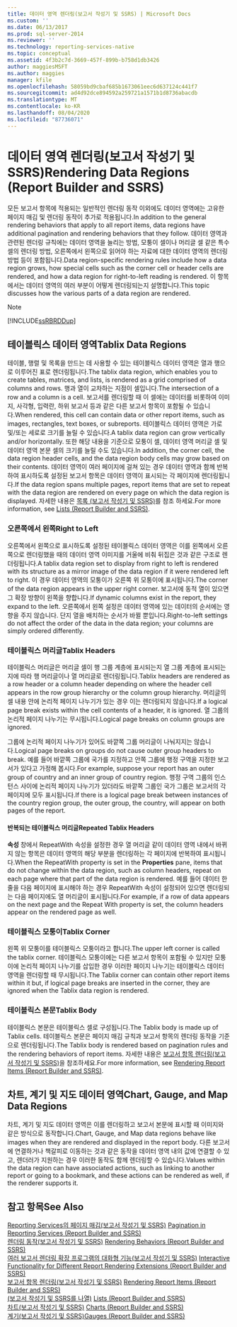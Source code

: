 ```yaml
---
title: 데이터 영역 렌더링(보고서 작성기 및 SSRS) | Microsoft Docs
ms.custom: ''
ms.date: 06/13/2017
ms.prod: sql-server-2014
ms.reviewer: ''
ms.technology: reporting-services-native
ms.topic: conceptual
ms.assetid: 4f3b2c7d-3669-457f-899b-b758d1db3426
author: maggiesMSFT
ms.author: maggies
manager: kfile
ms.openlocfilehash: 58059bd9cbaf685b1673061eec6d637124c441f7
ms.sourcegitcommit: ad4d92dce894592a259721a1571b1d8736abacdb
ms.translationtype: MT
ms.contentlocale: ko-KR
ms.lasthandoff: 08/04/2020
ms.locfileid: "87736071"
---
```

# <a name="rendering-data-regions-report-builder-and-ssrs"></a><span data-ttu-id="4ba50-102">데이터 영역 렌더링(보고서 작성기 및 SSRS)</span><span class="sxs-lookup"><span data-stu-id="4ba50-102">Rendering Data Regions (Report Builder and SSRS)</span></span>
  <span data-ttu-id="4ba50-103">모든 보고서 항목에 적용되는 일반적인 렌더링 동작 이외에도 데이터 영역에는 고유한 페이지 매김 및 렌더링 동작이 추가로 적용됩니다.</span><span class="sxs-lookup"><span data-stu-id="4ba50-103">In addition to the general rendering behaviors that apply to all report items, data regions have additional pagination and rendering behaviors that they follow.</span></span> <span data-ttu-id="4ba50-104">데이터 영역과 관련된 렌더링 규칙에는 데이터 영역을 늘리는 방법, 모퉁이 셀이나 머리글 셀 같은 특수 셀의 렌더링 방법, 오른쪽에서 왼쪽으로 읽어야 하는 자료에 대한 데이터 영역의 렌더링 방법 등이 포함됩니다.</span><span class="sxs-lookup"><span data-stu-id="4ba50-104">Data region-specific rendering rules include how a data region grows, how special cells such as the corner cell or header cells are rendered, and how a data region for right-to-left reading is rendered.</span></span> <span data-ttu-id="4ba50-105">이 항목에서는 데이터 영역의 여러 부분이 어떻게 렌더링되는지 설명합니다.</span><span class="sxs-lookup"><span data-stu-id="4ba50-105">This topic discusses how the various parts of a data region are rendered.</span></span>  
  
> [!NOTE]  
>  [!INCLUDE[ssRBRDDup](../../includes/ssrbrddup-md.md)]  
  
## <a name="tablix-data-regions"></a><span data-ttu-id="4ba50-106">테이블릭스 데이터 영역</span><span class="sxs-lookup"><span data-stu-id="4ba50-106">Tablix Data Regions</span></span>  
 <span data-ttu-id="4ba50-107">테이블, 행렬 및 목록을 만드는 데 사용할 수 있는 테이블릭스 데이터 영역은 열과 행으로 이루어진 표로 렌더링됩니다.</span><span class="sxs-lookup"><span data-stu-id="4ba50-107">The tablix data region, which enables you to create tables, matrices, and lists, is rendered as a grid comprised of columns and rows.</span></span> <span data-ttu-id="4ba50-108">행과 열이 교차하는 지점이 셀입니다.</span><span class="sxs-lookup"><span data-stu-id="4ba50-108">The intersection of a row and a column is a cell.</span></span> <span data-ttu-id="4ba50-109">보고서를 렌더링할 때 이 셀에는 데이터를 비롯하여 이미지, 사각형, 입력란, 하위 보고서 등과 같은 다른 보고서 항목이 포함될 수 있습니다.</span><span class="sxs-lookup"><span data-stu-id="4ba50-109">When rendered, this cell can contain data or other report items, such as images, rectangles, text boxes, or subreports.</span></span> <span data-ttu-id="4ba50-110">테이블릭스 데이터 영역은 가로 및/또는 세로로 크기를 늘릴 수 있습니다.</span><span class="sxs-lookup"><span data-stu-id="4ba50-110">A tablix data region can grow vertically and/or horizontally.</span></span> <span data-ttu-id="4ba50-111">또한 해당 내용을 기준으로 모퉁이 셀, 데이터 영역 머리글 셀 및 데이터 영역 본문 셀의 크기를 늘릴 수도 있습니다.</span><span class="sxs-lookup"><span data-stu-id="4ba50-111">In addition, the corner cell, the data region header cells, and the data region body cells may grow based on their contents.</span></span> <span data-ttu-id="4ba50-112">데이터 영역이 여러 페이지에 걸쳐 있는 경우 데이터 영역과 함께 반복하여 표시하도록 설정된 보고서 항목은 데이터 영역이 표시되는 각 페이지에 렌더링됩니다.</span><span class="sxs-lookup"><span data-stu-id="4ba50-112">If the data region spans multiple pages, report items that are set to repeat with the data region are rendered on every page on which the data region is displayed.</span></span> <span data-ttu-id="4ba50-113">자세한 내용은 [목록 &#40;보고서 작성기 및 SSRS&#41;](tables-matrices-and-lists-report-builder-and-ssrs.md)를 참조 하세요.</span><span class="sxs-lookup"><span data-stu-id="4ba50-113">For more information, see [Lists &#40;Report Builder and SSRS&#41;](tables-matrices-and-lists-report-builder-and-ssrs.md).</span></span>  
  
### <a name="right-to-left"></a><span data-ttu-id="4ba50-114">오른쪽에서 왼쪽</span><span class="sxs-lookup"><span data-stu-id="4ba50-114">Right to Left</span></span>  
 <span data-ttu-id="4ba50-115">오른쪽에서 왼쪽으로 표시하도록 설정된 테이블릭스 데이터 영역은 이를 왼쪽에서 오른쪽으로 렌더링했을 때의 데이터 영역 이미지를 거울에 비춰 뒤집은 것과 같은 구조로 렌더링됩니다.</span><span class="sxs-lookup"><span data-stu-id="4ba50-115">A tablix data region set to display from right to left is rendered with its structure as a mirror image of the data region if it were rendered left to right.</span></span> <span data-ttu-id="4ba50-116">이 경우 데이터 영역의 모퉁이가 오른쪽 위 모퉁이에 표시됩니다.</span><span class="sxs-lookup"><span data-stu-id="4ba50-116">The corner of the data region appears in the upper right corner.</span></span> <span data-ttu-id="4ba50-117">보고서에 동적 열이 있으면 그 확장 방향이 왼쪽을 향합니다.</span><span class="sxs-lookup"><span data-stu-id="4ba50-117">If dynamic columns exist in the report, they expand to the left.</span></span> <span data-ttu-id="4ba50-118">오른쪽에서 왼쪽 설정은 데이터 영역에 있는 데이터의 순서에는 영향을 주지 않습니다. 단지 열을 배치하는 순서가 바뀔 뿐입니다.</span><span class="sxs-lookup"><span data-stu-id="4ba50-118">Right-to-left settings do not affect the order of the data in the data region; your columns are simply ordered differently.</span></span>  
  
### <a name="tablix-headers"></a><span data-ttu-id="4ba50-119">테이블릭스 머리글</span><span class="sxs-lookup"><span data-stu-id="4ba50-119">Tablix Headers</span></span>  
 <span data-ttu-id="4ba50-120">테이블릭스 머리글은 머리글 셀이 행 그룹 계층에 표시되는지 열 그룹 계층에 표시되는지에 따라 행 머리글이나 열 머리글로 렌더링됩니다.</span><span class="sxs-lookup"><span data-stu-id="4ba50-120">Tablix headers are rendered as a row header or a column header depending on where the header cell appears in the row group hierarchy or the column group hierarchy.</span></span> <span data-ttu-id="4ba50-121">머리글의 셀 내용 안에 논리적 페이지 나누기가 있는 경우 이는 렌더링되지 않습니다.</span><span class="sxs-lookup"><span data-stu-id="4ba50-121">If a logical page break exists within the cell contents of a header, it is ignored.</span></span> <span data-ttu-id="4ba50-122">열 그룹의 논리적 페이지 나누기는 무시됩니다.</span><span class="sxs-lookup"><span data-stu-id="4ba50-122">Logical page breaks on column groups are ignored.</span></span>  
  
 <span data-ttu-id="4ba50-123">그룹에 논리적 페이지 나누기가 있어도 바깥쪽 그룹 머리글이 나눠지지는 않습니다.</span><span class="sxs-lookup"><span data-stu-id="4ba50-123">Logical page breaks on groups do not cause outer group headers to break.</span></span> <span data-ttu-id="4ba50-124">예를 들어 바깥쪽 그룹에 국가를 지정하고 안쪽 그룹에 행정 구역을 지정한 보고서가 있다고 가정해 봅시다.</span><span class="sxs-lookup"><span data-stu-id="4ba50-124">For example, suppose your report has an outer group of country and an inner group of country region.</span></span> <span data-ttu-id="4ba50-125">행정 구역 그룹의 인스턴스 사이에 논리적 페이지 나누기가 있더라도 바깥쪽 그룹인 국가 그룹은 보고서의 각 페이지에 모두 표시됩니다.</span><span class="sxs-lookup"><span data-stu-id="4ba50-125">If there is a logical page break between instances of the country region group, the outer group, the country, will appear on both pages of the report.</span></span>  
  
#### <a name="repeated-tablix-headers"></a><span data-ttu-id="4ba50-126">반복되는 테이블릭스 머리글</span><span class="sxs-lookup"><span data-stu-id="4ba50-126">Repeated Tablix Headers</span></span>  
 <span data-ttu-id="4ba50-127">**속성** 창에서 RepeatWith 속성을 설정한 경우 열 머리글 같이 데이터 영역 내에서 바뀌지 않는 항목은 데이터 영역의 해당 부분을 렌더링하는 각 페이지에 반복하여 표시됩니다.</span><span class="sxs-lookup"><span data-stu-id="4ba50-127">When the RepeatWith property is set in the **Properties** pane, items that do not change within the data region, such as column headers, repeat on each page where that part of the data region is rendered.</span></span> <span data-ttu-id="4ba50-128">예를 들어 데이터 한 줄을 다음 페이지에 표시해야 하는 경우 RepeatWith 속성이 설정되어 있으면 렌더링되는 다음 페이지에도 열 머리글이 표시됩니다.</span><span class="sxs-lookup"><span data-stu-id="4ba50-128">For example, if a row of data appears on the next page and the Repeat With property is set, the column headers appear on the rendered page as well.</span></span>  
  
### <a name="tablix-corner"></a><span data-ttu-id="4ba50-129">테이블릭스 모퉁이</span><span class="sxs-lookup"><span data-stu-id="4ba50-129">Tablix Corner</span></span>  
 <span data-ttu-id="4ba50-130">왼쪽 위 모퉁이를 테이블릭스 모퉁이라고 합니다.</span><span class="sxs-lookup"><span data-stu-id="4ba50-130">The upper left corner is called the tablix corner.</span></span> <span data-ttu-id="4ba50-131">테이블릭스 모퉁이에는 다른 보고서 항목이 포함될 수 있지만 모퉁이에 논리적 페이지 나누기를 삽입한 경우 이러한 페이지 나누기는 테이블릭스 데이터 영역을 렌더링할 때 무시됩니다.</span><span class="sxs-lookup"><span data-stu-id="4ba50-131">The Tablix corner can contain other report items within it but, if logical page breaks are inserted in the corner, they are ignored when the Tablix data region is rendered.</span></span>  
  
### <a name="tablix-body"></a><span data-ttu-id="4ba50-132">테이블릭스 본문</span><span class="sxs-lookup"><span data-stu-id="4ba50-132">Tablix Body</span></span>  
 <span data-ttu-id="4ba50-133">테이블릭스 본문은 테이블릭스 셀로 구성됩니다.</span><span class="sxs-lookup"><span data-stu-id="4ba50-133">The Tablix body is made up of Tablix cells.</span></span> <span data-ttu-id="4ba50-134">테이블릭스 본문은 페이지 매김 규칙과 보고서 항목의 렌더링 동작을 기준으로 렌더링됩니다.</span><span class="sxs-lookup"><span data-stu-id="4ba50-134">The Tablix body is rendered based on pagination rules and the rendering behaviors of report items.</span></span> <span data-ttu-id="4ba50-135">자세한 내용은 [보고서 항목 렌더링&#40;보고서 작성기 및 SSRS&#41;](rendering-report-items-report-builder-and-ssrs.md)을 참조하세요.</span><span class="sxs-lookup"><span data-stu-id="4ba50-135">For more information, see [Rendering Report Items &#40;Report Builder and SSRS&#41;](rendering-report-items-report-builder-and-ssrs.md).</span></span>  
  
## <a name="chart-gauge-and-map-data-regions"></a><span data-ttu-id="4ba50-136">차트, 계기 및 지도 데이터 영역</span><span class="sxs-lookup"><span data-stu-id="4ba50-136">Chart, Gauge, and Map Data Regions</span></span>  
 <span data-ttu-id="4ba50-137">차트, 계기 및 지도 데이터 영역은 이를 렌더링하고 보고서 본문에 표시할 때 이미지와 같은 방식으로 동작합니다.</span><span class="sxs-lookup"><span data-stu-id="4ba50-137">Chart, Gauge, and Map data regions behave like images when they are rendered and displayed in the report body.</span></span> <span data-ttu-id="4ba50-138">다른 보고서에 연결하거나 책갈피로 이동하는 것과 같은 동작을 데이터 영역 내의 값에 연결할 수 있고, 렌더러가 지원하는 경우 이러한 동작도 함께 렌더링할 수 있습니다.</span><span class="sxs-lookup"><span data-stu-id="4ba50-138">Values within the data region can have associated actions, such as linking to another report or going to a bookmark, and these actions can be rendered as well, if the renderer supports it.</span></span>  
  
## <a name="see-also"></a><span data-ttu-id="4ba50-139">참고 항목</span><span class="sxs-lookup"><span data-stu-id="4ba50-139">See Also</span></span>  
 <span data-ttu-id="4ba50-140">[Reporting Services의 페이지 매김&#40;보고서 작성기 및 SSRS&#41;](pagination-in-reporting-services-report-builder-and-ssrs.md) </span><span class="sxs-lookup"><span data-stu-id="4ba50-140">[Pagination in Reporting Services &#40;Report Builder  and SSRS&#41;](pagination-in-reporting-services-report-builder-and-ssrs.md) </span></span>  
 <span data-ttu-id="4ba50-141">[렌더링 동작&#40;보고서 작성기 및 SSRS&#41;](rendering-behaviors-report-builder-and-ssrs.md) </span><span class="sxs-lookup"><span data-stu-id="4ba50-141">[Rendering Behaviors &#40;Report Builder  and SSRS&#41;](rendering-behaviors-report-builder-and-ssrs.md) </span></span>  
 <span data-ttu-id="4ba50-142">[여러 보고서 렌더링 확장 프로그램의 대화형 기능&#40;보고서 작성기 및 SSRS&#41;](../report-builder/interactive-functionality-different-report-rendering-extensions.md) </span><span class="sxs-lookup"><span data-stu-id="4ba50-142">[Interactive Functionality for Different Report Rendering Extensions &#40;Report Builder and SSRS&#41;](../report-builder/interactive-functionality-different-report-rendering-extensions.md) </span></span>  
 <span data-ttu-id="4ba50-143">[보고서 항목 렌더링&#40;보고서 작성기 및 SSRS&#41;](rendering-report-items-report-builder-and-ssrs.md) </span><span class="sxs-lookup"><span data-stu-id="4ba50-143">[Rendering Report Items &#40;Report Builder and SSRS&#41;](rendering-report-items-report-builder-and-ssrs.md) </span></span>  
 <span data-ttu-id="4ba50-144">[&#40;보고서 작성기 및 SSRS를 나열&#41;](tables-matrices-and-lists-report-builder-and-ssrs.md) </span><span class="sxs-lookup"><span data-stu-id="4ba50-144">[Lists &#40;Report Builder and SSRS&#41;](tables-matrices-and-lists-report-builder-and-ssrs.md) </span></span>  
 <span data-ttu-id="4ba50-145">[차트&#40;보고서 작성기 및 SSRS&#41;](charts-report-builder-and-ssrs.md) </span><span class="sxs-lookup"><span data-stu-id="4ba50-145">[Charts &#40;Report Builder and SSRS&#41;](charts-report-builder-and-ssrs.md) </span></span>  
 [<span data-ttu-id="4ba50-146">계기&#40;보고서 작성기 및 SSRS&#41;</span><span class="sxs-lookup"><span data-stu-id="4ba50-146">Gauges &#40;Report Builder and SSRS&#41;</span></span>](gauges-report-builder-and-ssrs.md)  
  
  
